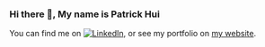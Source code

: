 ### Hi there 👋, My name is Patrick Hui

You can find me on [![LinkedIn][1.2]][1], or see my portfolio on [my website][2].

[1.2]: https://raw.githubusercontent.com/MartinHeinz/MartinHeinz/master/linkedin-3-16.png 

[1]: https://www.linkedin.com/in/patrick-hui-design
[2]: https://www.patrickhui.design/
